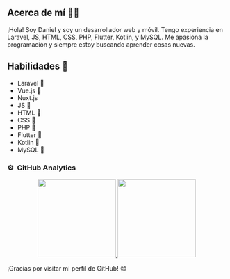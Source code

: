## Acerca de mí 🧑‍💻

¡Hola! Soy Daniel y soy un desarrollador web y móvil. Tengo experiencia en Laravel, JS, HTML, CSS, PHP, Flutter, Kotlin, y MySQL. Me apasiona la programación y siempre estoy buscando aprender cosas nuevas.

## Habilidades 🚀

- Laravel 🌟
- Vue.js 🌟
- Nuxt.js
- JS 🌟
- HTML 🌟
- CSS 🌟
- PHP 🌟
- Flutter 🌟
- Kotlin 🌟
- MySQL 🌟


### ⚙️ &nbsp;GitHub Analytics

<p align="center">
<a href="https://github.com/dlopez525">
  <img height="180em" src="https://github-readme-stats-eight-theta.vercel.app/api?username=dlopez525&show_icons=true&theme=algolia&include_all_commits=true&count_private=true"/>
  <img height="180em" src="https://github-readme-stats-eight-theta.vercel.app/api/top-langs/?username=dlopez525&layout=compact&langs_count=8&theme=algolia"/>
</a>
</p>


¡Gracias por visitar mi perfil de GitHub! 😊
